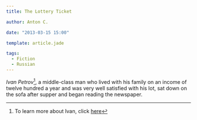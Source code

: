 ```yaml
---
title: The Lottery Ticket

author: Anton C.

date: "2013-03-15 15:00"

template: article.jade

tags:
  - Fiction
  - Russian
---
```



_Ivan Petrov_[^1], a middle-class man who lived with his family on an income of twelve hundred a year and was very well satisfied with his lot, sat down on the sofa after supper and began reading the newspaper. 

[^1]: To learn more about Ivan, click [here](Hello#Ivan)